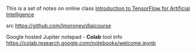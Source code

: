 This is a set of notes on online class [Introduction to TensorFlow for Artificial Intelligence](https://www.coursera.org/learn/introduction-tensorflow/home/welcome)

src https://github.com/lmoroney/dlaicourse

Google hosted Jupiter notepad - **Colab** tool info https://colab.research.google.com/notebooks/welcome.ipynb

